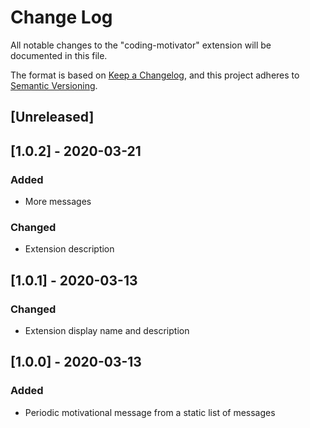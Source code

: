 # Change Log

All notable changes to the "coding-motivator" extension will be documented in this file.

The format is based on [Keep a Changelog](https://keepachangelog.com/en/1.0.0/),
and this project adheres to [Semantic Versioning](https://semver.org/spec/v2.0.0.html).

## [Unreleased]

## [1.0.2] - 2020-03-21
### Added
- More messages
### Changed
- Extension description

## [1.0.1] - 2020-03-13
### Changed
- Extension display name and description

## [1.0.0] - 2020-03-13
### Added
- Periodic motivational message from a static list of messages